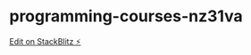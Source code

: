 # programming-courses-nz31va

[Edit on StackBlitz ⚡️](https://stackblitz.com/edit/programming-courses-nz31va)